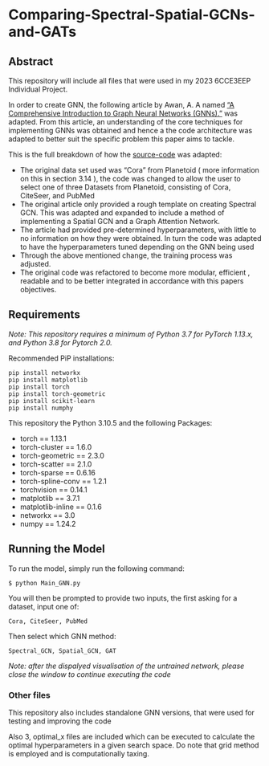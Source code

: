 # Comparing-Spectral-Spatial-GCNs-and-GATs

## Abstract

This repository will include all files that were used in my 2023 6CCE3EEP Individual Project. 

In order to create GNN, the following article by Awan, A. A named [“A Comprehensive Introduction to Graph Neural Networks (GNNs).”](https://www.datacamp.com/tutorial/comprehensive-introduction-graph-neural-networks-gnns-tutorial) was adapted. From this article, an understanding of the core techniques for implementing GNNs was obtained and hence a the code architecture was adapted to better suit the specific problem this paper aims to tackle.

This is the full breakdown of how the [source-code](https://app.datacamp.com/workspace/w/4bb43f79-421f-4a6e-ba51-f972ea996db8) was adapted:

-	The original data set used was “Cora” from Planetoid ( more information on this in section 3.14 ), the code was changed to allow the user to select one of three Datasets from Planetoid, consisting of Cora, CiteSeer, and PubMed
-	The original article only provided a rough template on creating Spectral GCN. This was adapted and expanded to include a method of implementing a Spatial GCN and a Graph Attention Network. 
-	The article had provided pre-determined hyperparameters, with little to no information on how they were obtained. In turn the code was adapted to have the hyperparameters tuned depending on the GNN being used 
-	Through the above mentioned change, the training process was adjusted.
-	The original code was refactored to become more modular, efficient , readable and to be better integrated in accordance with this papers objectives. 

## Requirements 
_Note: This repository requires a minimum of Python 3.7 for PyTorch 1.13.x, and Python 3.8 for Pytorch 2.0._

Recommended PiP installations:
```
pip install networkx
pip install matplotlib
pip install torch
pip install torch-geometric
pip install scikit-learn
pip install numphy
```

This repository the Python 3.10.5 and the following Packages:
- torch             ==       1.13.1
- torch-cluster      ==      1.6.0
- torch-geometric      ==    2.3.0
- torch-scatter       ==     2.1.0
- torch-sparse        ==     0.6.16
- torch-spline-conv    ==    1.2.1
- torchvision        ==      0.14.1
- matplotlib       ==        3.7.1
- matplotlib-inline      ==  0.1.6
- networkx         ==        3.0
- numpy              ==      1.24.2 

## Running the Model
To run the model, simply run the following command:
``` 
$ python Main_GNN.py
```
You will then be prompted to provide two inputs, the first asking for a dataset, input one of:
```
Cora, CiteSeer, PubMed
```
Then select which GNN method: 
```
Spectral_GCN, Spatial_GCN, GAT
```

_Note: after the dispalyed visualisation of the untrained network, please close the window to continue executing the code_

### Other files
This repository also includes standalone GNN versions, that were used for testing and improving the code

Also 3, optimal_x files are included which can be executed to calculate the optimal hyperparameters in a given search space. Do note that grid method is employed and is computationally taxing.
